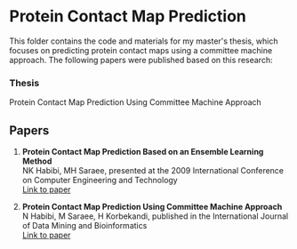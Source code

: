 # Protein Contact Map Prediction

This folder contains the code and materials for my master's thesis, which focuses on predicting protein contact maps using a committee machine approach. The following papers were published based on this research:

### Thesis
Protein Contact Map Prediction Using Committee Machine Approach

## Papers
1. **Protein Contact Map Prediction Based on an Ensemble Learning Method**  
   NK Habibi, MH Saraee, presented at the 2009 International Conference on Computer Engineering and Technology  
   [Link to paper](https://scholar.google.com/citations?view_op=view_citation&hl=en&user=4Z3b1qIAAAAJ&sortby=pubdate&citation_for_view=4Z3b1qIAAAAJ:u-x6o8ySG0sC)

2. **Protein Contact Map Prediction Using Committee Machine Approach**  
   N Habibi, M Saraee, H Korbekandi, published in the International Journal of Data Mining and Bioinformatics  
   [Link to paper](https://scholar.google.com/citations?view_op=view_citation&hl=en&user=4Z3b1qIAAAAJ&sortby=pubdate&citation_for_view=4Z3b1qIAAAAJ:d1gkVwhDpl0C)
